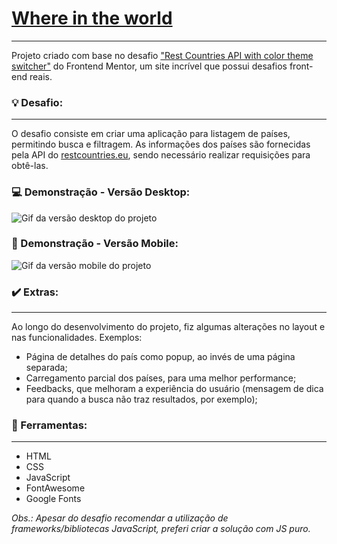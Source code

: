 # [Where in the world](https://filipealvess.github.io/where-in-the-world)
---
Projeto criado com base no desafio ["Rest Countries API with color theme switcher"](https://www.frontendmentor.io/challenges/rest-countries-api-with-color-theme-switcher-5cacc469fec04111f7b848ca) do Frontend Mentor, um site incrível que possui desafios front-end reais.

### 💡 Desafio:
---
O desafio consiste em criar uma aplicação para listagem de países, permitindo busca e filtragem. As informações dos países são fornecidas pela API do [restcountries.eu](https://restcountries.eu), sendo necessário realizar requisições para obtê-las.

### ‍💻 Demonstração - Versão Desktop:
![Gif da versão desktop do projeto](https://raw.githubusercontent.com/filipealvess/where-in-the-world/main/gifs/desktop.gif)

### 📱 Demonstração - Versão Mobile:
![Gif da versão mobile do projeto](https://raw.githubusercontent.com/filipealvess/where-in-the-world/main/gifs/mobile.gif)

### ✔️ Extras:
---
Ao longo do desenvolvimento do projeto, fiz algumas alterações no layout e nas funcionalidades. Exemplos:
- Página de detalhes do país como popup, ao invés de uma página separada;
- Carregamento parcial dos países, para uma melhor performance;
- Feedbacks, que melhoram a experiência do usuário (mensagem de dica para quando a busca não traz resultados, por exemplo);

### 🔨 Ferramentas:
---
- HTML
- CSS
- JavaScript
- FontAwesome
- Google Fonts

*Obs.: Apesar do desafio recomendar a utilização de frameworks/bibliotecas JavaScript, preferi criar a solução com JS puro.*
